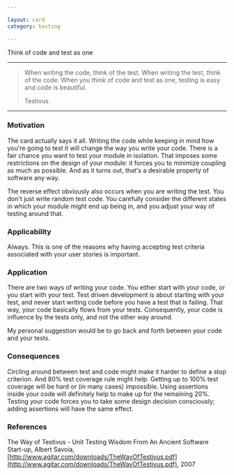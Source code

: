 ```yaml
---

layout: card
category: testing

---
```


Think of code and test as one

---

> When writing the code, think of the test.
> When writing the test, think of the code.
> When you think of code and test as one, testing is easy and code is beautiful.
> <div class="attribution">Testivus</div>

---

### Motivation

The card actually says it all. Writing the code while keeping in mind how you're going to test it will change the way you write your code. There is a fair chance you want to test your module in isolation. That imposes some restrictions on the design of your module: it forces you to minimize coupling as much as possible. And as it turns out, that's a desirable property of software any way.

The reverse effect obviously also occurs when you are writing the test. You don't just write random test code. You carefully consider the different states in which your module might end up being in, and you adjust your way of testing around that.

### Applicability

Always. This is one of the reasons why having accepting test criteria associated with your user stories is important.

### Application

There are two ways of writing your code. You either start with your code, or you start with your test. Test driven development is about starting with your test, and never start writing code before you have a test that is failing. That way, your code basically flows from your tests. Consequently, your code is influence by the tests only, and not the other way around.

My personal suggestion would be to go back and forth between your code and your tests.

### Consequences

Circling around between test and code might make it harder to define a stop criterion. And 80% test coverage rule might help. Getting up to 100% test coverage will be hard or (in many cases) impossible. Using assertions inside your code will definitely help to make up for the remaining 20%. Testing your code forces you to take some design decision consciously; adding assertions will have the same effect.

### References

The Way of Testivus - Unit Testing Wisdom From An Ancient Software Start-up, Albert Savoia, [http://www.agitar.com/downloads/TheWayOfTestivus.pdf](http://www.agitar.com/downloads/TheWayOfTestivus.pdf), 2007

